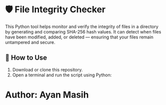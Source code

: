 # 🛡️ File Integrity Checker

This Python tool helps monitor and verify the integrity of files in a directory by generating and comparing SHA-256 hash values. It can detect when files have been modified, added, or deleted — ensuring that your files remain untampered and secure.

## 🚀 How to Use

1. Download or clone this repository.
2. Open a terminal and run the script using Python:

# Author: Ayan Masih
   ```bash
